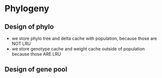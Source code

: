 # Phylogeny

## Design of phylo

- we store phylo tree and delta cache with population, because those are NOT LRU
- we store genotype cache and weight cache outside of population because those ARE LRU

## Design of gene pool
